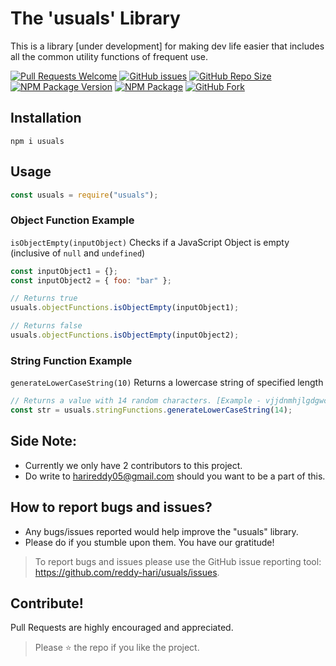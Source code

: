 # The 'usuals' Library

This is a library [under development] for making dev life easier that includes all the common utility functions of frequent use.

[![Pull Requests Welcome](https://img.shields.io/github/issues-pr/reddy-hari/usuals)](https://github.com/reddy-hari/usuals/pulls)
[![GitHub issues](https://img.shields.io/github/issues-raw/reddy-hari/usuals)](https://github.com/reddy-hari/usuals/issues)
[![GitHub Repo Size](https://img.shields.io/github/repo-size/reddy-hari/usuals)](https://github.com/reddy-hari/usuals)
[![NPM Package Version](https://img.shields.io/npm/v/usuals)](https://www.npmjs.com/package/usuals)
[![NPM Package](https://img.shields.io/npm/l/usuals)](https://www.npmjs.com/package/usuals)
[![GitHub Fork](https://img.shields.io/github/forks/reddy-hari/usuals?style=social)](https://github.com/reddy-hari/usuals)

## Installation

```
npm i usuals
```

## Usage

```javascript
const usuals = require("usuals");
```

### Object Function Example

`isObjectEmpty(inputObject)`
Checks if a JavaScript Object is empty (inclusive of `null` and `undefined`)

```javascript
const inputObject1 = {};
const inputObject2 = { foo: "bar" };

// Returns true
usuals.objectFunctions.isObjectEmpty(inputObject1);

// Returns false
usuals.objectFunctions.isObjectEmpty(inputObject2);
```

### String Function Example

`generateLowerCaseString(10)`
Returns a lowercase string of specified length

```javascript
// Returns a value with 14 random characters. [Example - vjjdnmhjlgdgwc]
const str = usuals.stringFunctions.generateLowerCaseString(14);
```

## <a name="side-note"></a> Side Note:

- Currently we only have 2 contributors to this project.
- Do write to harireddy05@gmail.com should you want to be a part of this.

## <a name="bugs"></a> How to report bugs and issues?

- Any bugs/issues reported would help improve the "usuals" library.
- Please do if you stumble upon them. You have our gratitude!

> To report bugs and issues please use the GitHub issue reporting tool: https://github.com/reddy-hari/usuals/issues.

## <a name="contribute"></a> Contribute!

Pull Requests are highly encouraged and appreciated.

> Please :star: the repo if you like the project.
